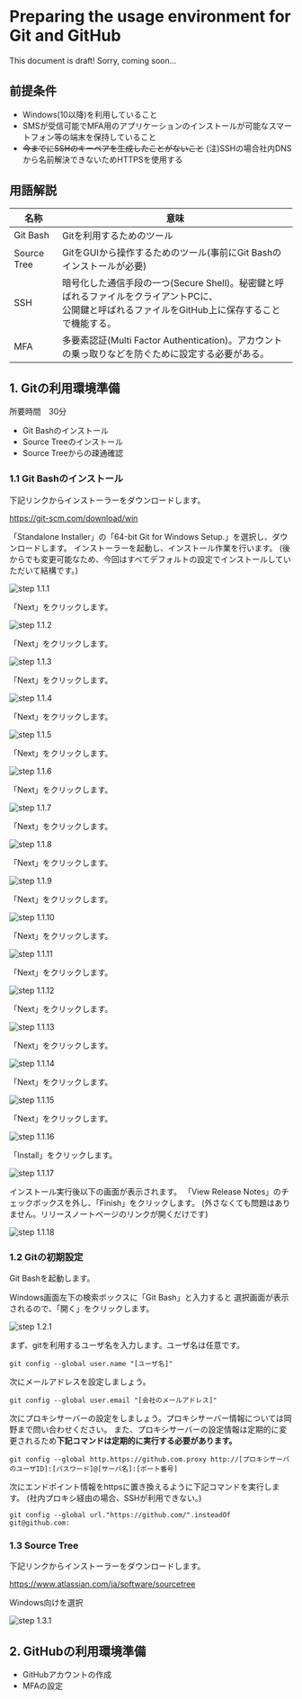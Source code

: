 # Preparing the usage environment for Git and GitHub

This document is draft!
Sorry, coming soon...

## 前提条件
- Windows(10以降)を利用していること
- SMSが受信可能でMFA用のアプリケーションのインストールが可能なスマートフォン等の端末を保持していること
- ~~今までにSSHのキーペアを生成したことがないこと~~ (注)SSHの場合社内DNSから名前解決できないためHTTPSを使用する

## 用語解説
|名称|意味|
|--|--|
|Git Bash|Gitを利用するためのツール|
|Source Tree|GitをGUIから操作するためのツール(事前にGit Bashのインストールが必要)|
|SSH|暗号化した通信手段の一つ(Secure Shell)。秘密鍵と呼ばれるファイルをクライアントPCに、<br>公開鍵と呼ばれるファイルをGitHub上に保存することで機能する。|
|MFA|多要素認証(Multi Factor Authentication)。アカウントの乗っ取りなどを防ぐために設定する必要がある。|

## 1. Gitの利用環境準備
所要時間　30分

- Git Bashのインストール
- Source Treeのインストール
- Source Treeからの疎通確認

### 1.1 Git Bashのインストール

下記リンクからインストーラーをダウンロードします。

https://git-scm.com/download/win

「Standalone Installer」の「64-bit Git for Windows Setup.」を選択し、ダウンロードします。
インストーラーを起動し、インストール作業を行います。
(後からでも変更可能なため、今回はすべてデフォルトの設定でインストールしていただいて結構です。)

![step 1.1.1](/img/1.1/1.png)

「Next」をクリックします。

![step 1.1.2](/img/1.1/2.png)

「Next」をクリックします。

![step 1.1.3](/img/1.1/3.png)

「Next」をクリックします。

![step 1.1.4](/img/1.1/4.png)

「Next」をクリックします。

![step 1.1.5](/img/1.1/5.png)

「Next」をクリックします。

![step 1.1.6](/img/1.1/6.png)

「Next」をクリックします。

![step 1.1.7](/img/1.1/7.png)

「Next」をクリックします。

![step 1.1.8](/img/1.1/8.png)

「Next」をクリックします。

![step 1.1.9](/img/1.1/9.png)

「Next」をクリックします。

![step 1.1.10](/img/1.1/10.png)

「Next」をクリックします。

![step 1.1.11](/img/1.1/11.png)

「Next」をクリックします。

![step 1.1.12](/img/1.1/12.png)

「Next」をクリックします。

![step 1.1.13](/img/1.1/13.png)

「Next」をクリックします。

![step 1.1.14](/img/1.1/14.png)

「Next」をクリックします。

![step 1.1.15](/img/1.1/15.png)

「Next」をクリックします。

![step 1.1.16](/img/1.1/16.png)

「Install」をクリックします。

![step 1.1.17](/img/1.1/17.png)

インストール実行後以下の画面が表示されます。
「View Release Notes」のチェックボックスを外し、「Finish」をクリックします。
(外さなくても問題はありません。リリースノートページのリンクが開くだけです)

![step 1.1.18](/img/1.1/18.png)


### 1.2 Gitの初期設定
Git Bashを起動します。

Windows画面左下の検索ボックスに「Git Bash」と入力すると
選択画面が表示されるので、「開く」をクリックします。

![step 1.2.1](/img/1.2/1.png)

まず、gitを利用するユーザ名を入力します。ユーザ名は任意です。

```
git config --global user.name "[ユーザ名]"
```

次にメールアドレスを設定しましょう。

```
git config --global user.email "[会社のメールアドレス]"
```

次にプロキシサーバーの設定をしましょう。プロキシサーバー情報については岡野まで問い合わせください。
また、プロキシサーバーの設定情報は定期的に変更されるため**下記コマンドは定期的に実行する必要があります。**

```
git config --global http.https://github.com.proxy http://[プロキシサーバのユーザID]:[パスワード]@[サーバ名]:[ポート番号]
```

次にエンドポイント情報をhttpsに置き換えるように下記コマンドを実行します。
(社内プロキシ経由の場合、SSHが利用できない。)

```
git config --global url."https://github.com/".insteadOf git@github.com:
```

### 1.3 Source Tree

下記リンクからインストーラーをダウンロードします。

https://www.atlassian.com/ja/software/sourcetree

Windows向けを選択

![step 1.3.1](/img/1.3/1.png)


## 2. GitHubの利用環境準備

- GitHubアカウントの作成
- MFAの設定
